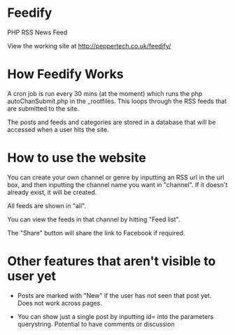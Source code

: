 # Feedify
PHP RSS News Feed

View the working site at http://peppertech.co.uk/feedify/

# How Feedify Works
A cron job is run every 30 mins (at the moment) which runs the php autoChanSubmit.php in the _rootfiles. This loops through the RSS feeds that are submitted to the site.


The posts and feeds and categories are stored in a database that will be accessed when a user hits the site.

# How to use the website
You can create your own channel or genre by inputting an RSS url in the url box, and then inputting the channel name you want in "channel". If it doesn't already exist, it will be created.


All feeds are shown in "all".


You can view the feeds in that channel by hitting "Feed list".


The "Share" button will share the link to Facebook if required.

# Other features that aren't visible to user yet
- Posts are marked with "New" if the user has not seen that post yet. Does not work across pages.

- You can show just a single post by inputting id= into the parameters querystring. Potential to have comments or discussion
